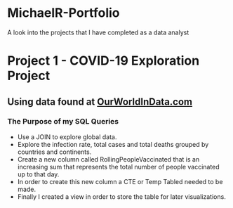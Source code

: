 # MichaelR-Portfolio 
A look into the projects that I have completed as a data analyst

# Project 1 - COVID-19 Exploration Project
## Using data found at [OurWorldInData.com](https://ourworldindata.org/covid-deaths)
### The Purpose of my SQL Queries
* Use a JOIN to explore global data.
* Explore the infection rate, total cases and total deaths grouped by countries and continents.
* Create a new column called RollingPeopleVaccinated that is an increasing sum that represents the total number of people vaccinated up to that day.
* In order to create this new column a CTE or Temp Tabled needed to be made.
* Finally I created a view in order to store the table for later visualizations.
